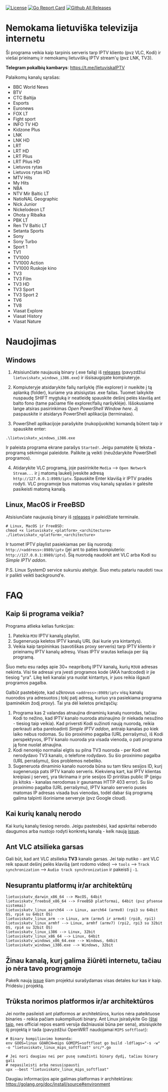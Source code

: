 [![License](https://img.shields.io/github/license/erkexzcx/lietuviska-tv)](LICENSE)
[![Go Report Card](https://goreportcard.com/badge/github.com/erkexzcx/lietuviska-tv)](https://goreportcard.com/report/github.com/erkexzcx/lietuviska-tv)
[![Github All Releases](https://img.shields.io/github/downloads/erkexzcx/lietuviska-tv/total.svg)](https://github.com/erkexzcx/lietuviska-tv/releases)

# Nemokama lietuviška televizija internetu

Ši programa veikia kaip tarpinis serveris tarp IPTV kliento (pvz VLC, Kodi) ir viešai prieinamų ir nemokamų lietuviškų IPTV stream'ų (pvz LNK, TV3).

**Telegram pokalbių kambarys**: https://t.me/lietuviskaIPTV

Palaikomų kanalų sąrašas:
* BBC World News
* BTV
* CTC Baltija
* Esports
* Euronews
* FOX LT
* Fight sport
* INFO TV HD
* Kidzone Plus
* LNK
* LNK HD
* LRT
* LRT HD
* LRT Plius
* LRT Plius HD
* Lietuvos rytas
* Lietuvos rytas HD
* MTV Hits
* My Hits
* NBA
* NTV Mir Baltic LT
* NatioNAL Geographic
* Nick Junior
* Nickelodeon LT
* Ohota y Ribalka
* PBK LT
* Ren TV Baltic LT
* Setanta Sports
* Sony
* Sony Turbo
* Sport 1
* TV1
* TV1000
* TV1000 Action
* TV1000 Ruskoje kino
* TV3
* TV3 Film
* TV3 HD
* TV3 Sport
* TV3 Sport 2
* TV6
* TV8
* Viasat Explore
* Viasat History
* Viasat Nature

# Naudojimas

## Windows

1. Atsisiunčiate naujausią binary (.exe failą) iš [releases](https://github.com/erkexzcx/lietuviska-tv/releases/latest) (pavyzdžiui `lietuviskatv_windows_i386.exe`) ir išsisaugojate kompiuteryje.

2. Kompiuteryje atsidarykite failų naršyklę (file explorer) ir nueikite į tą aplanką (folder), kuriame yra atsisiųstas .exe failas. Tuomet laikykite nuspaudę SHIFT mygtuką ir neatleidę spauskite dešinį pelės klavišą ant balto fono (tame pačiame file explorer/failų naršyklėje). Iššokusiame lange atsiras pasirinkimas *Open PowerShell Window here*. Jį paspauskite ir atsidarys PowerShell aplikacija (terminalas).

3. PowerShell aplikacijoje parašykite (nukopijuokite) komandą būtent taip ir spauskite enter:
```
.\lietuviskatv_windows_i386.exe
```
Ir paleista programa ekrane parašys `Started!`. Jeigu pamatėte šį teksta - programą sėkmingai paleidote. Palikite ją veikti (neuždarykite PowerShell programos).

4. Atidarykite VLC programą, joje pasirinkite `Media` --> `Open Network Stream...` ir į matomą laukelį įveskite adresą `http://127.0.0.1:8989/iptv`. Spauskite Enter klavišą ir IPTV pradės rodyti. VLC programoje bus matomas visų kanalų sąrašas ir galėsite pasikeisti matomą kanalą.

## Linux, MacOS ir FreeBSD

Atsisiunčiate naujausią binary iš [releases](https://github.com/erkexzcx/lietuviska-tv/releases/latest) ir paleidžiate terminale.

```
# Linux, MacOS ir FreeBSD:
chmod +x lietuviskatv_<platform>_<architecture>
./lietuviskatv_<platform>_<architecture>
```

Ir tuomet IPTV playlist pasiekiamas per šią nuorodą: `http://<address>:8989/iptv` (jei ant to paties kompiuterio: `http://127.0.0.1:8989/iptv`). Šią nuorodą naudokit ant VLC arba Kodi su *Simple IPTV addon*.

P.S. Linux SystemD service sukursiu ateityje. Šiuo metu patariu naudoti `tmux` ir palikti veikti background'e.





# FAQ

## Kaip ši programa veikia?

Programa atlieka kelias funkcijas:
1. Pateikia `M3U` IPTV kanalų playlist.
2. Sugeneruoja keletos IPTV kanalų URL (kai kurie yra kintantys).
3. Veikia kaip tarpininkas (savotiškas proxy serveris) tarp IPTV kliento ir prieinamų IPTV kanalų adresų. Visas IPTV srautas keliauja per šią programą.

Šiuo metu esu radęs apie 30+ neapribotų IPTV kanalų, kurių `M3U8` adresas nekinta. Visi tie adresai yra įvesti programos kode (AKA hardcoded) ir jie tiesiog "yra". Likę keli kanalai yra nuolat kintantys, ir juos reikia išgauti programos pagalba.

Galbūt pastebėjote, kad užkrovus `<address>:8989/iptv` visų kanalų nuorodos yra adresuotos į tokį patį adresą, kuriuo yra pasiekiama programa (paminėkim žodį *proxy*). Tai yra dėl keletos priežąsčių:
1. Programa kas 2 valandas atnaujina dinaminių kanalų nuorodas, tačiau Kodi to nežino, kad IPTV kanalo nuoroda atsinaujino (ir niekada nesužino - tiesiog taip veikia). Kad priversti Kodi sužinoti naują nuorodą, reikia perkrauti arba pareloadinti *Simple IPTV addon*, antraip kanalas po kiek laiko nebus rodomas. Su šio proxinimo pagalba (URL perrašymu), iš Kodi perspektyvos, IPTV kanalo nuoroda yra visada vienoda, o pati programa ją fone nuolat atnaujina.
2. Kodi nenorėjo normaliai elgtis su pilna TV3 nuoroda - per Kodi net nerodydavo TV3 kanalo, o telefone rodydavo. Su šio proxinimo pagalba (URL perrašymu), šios problemos nebeliko.
3. Sugeneruota dinaminio kanalo nuoroda būna su tam tikru sesijos ID, kurį sugeneruoja pats IPTV kanalo serveris. Kiekvieną kart, kai IPTV klientas kreipiasi į serverį, yra tikrinama ir prie sesijos ID pririštas public IP (jeigu jis kitoks - kanalas nerodomas ir gaunamas HTTP 403 error). Su šio proxinimo pagalba (URL perrašymu), IPTV kanalo serverio pusės matomas IP adresas visada bus vienodas, todėl dabar šią programą galima talpinti išoriniame serveryje (pvz Google cloud).

## Kai kurių kanalų nerodo

Kai kurių kanalų tiesiog nerodo. Jeigu pastesbėsi, kad apskritai neberodo daugumos arba nustojo rodyti konkretų kanalą - kelk naują [issue](https://github.com/erkexzcx/lietuviska-tv/issues).

## Ant VLC atsilieka garsas

Gali būt, kad ant VLC atsilieka **TV3** kanalo garsas. Jei taip nutiko - ant VLC reik spaust dešinį pelės klavišą (ant rodomo video) --> `tools` --> `Track synchronization` --> `Audio track synchronization` ir pakeisti į `-1`.

## Nesuprantu platformų ir/ar architektūrų

```
lietuviskatv_darwin_x86_64 --> MacOS, 64bit
lietuviskatv_freebsd_x86_64 --> FreeBSD platformai, 64bit (pvz pfsense sistemai)
lietuviskatv_linux_aarch64 --> Linux, aarch64 (armv8) (rpi3 su 64bit OS, rpi4 su 64bit OS)
lietuviskatv_linux_arm --> Linux, arm (armv5 ir armv6) (rpi0, rpi1)
lietuviskatv_linux_armhf --> Linux, armhf (armv7) (rpi2, rpi3 su 32bit OS, rpi4 su 32bit OS)
lietuviskatv_linux_i386 --> Linux, 32bit
lietuviskatv_linux_x86_64 --> Linux, 64bit
lietuviskatv_windows_x86_64.exe --> Windows, 64bit
lietuviskatv_windows_i386.exe --> Windows, 32bit
```

## Žinau kanalą, kurį galima žiūrėti internetu, tačiau jo nėra tavo programoje

Pakelk naują [issue](https://github.com/erkexzcx/lietuviska-tv/issues) šiam projektui surašydamas visas detales kur kas ir kaip. Pridėsiu į projektą.

## Trūksta norimos platformos ir/ar architektūros

Jei norite pasileisti ant platformos ar architektūros, kurios nėra pateiktuose binaries - reikia pačiam sukompiliuoti binary. Ant Linux įsirašykite Go ([štai taip](https://www.digitalocean.com/community/tutorials/how-to-install-go-on-debian-9), nes official repos esanti versija dažniausiai būna per sena), atsisiųskite šį projektą ir tada (pavyzdžiui OpenWRT naudojamai `MIPS` `softfloat`):
```
# Binary kompiliavimo komanda:
env GOOS=linux GOARCH=mips GOMIPS=softfloat go build -ldflags="-s -w" -o "lietuviskatv_linux_mips_softfloat" src/*.go

# Jei nori daugiau nei per pusę sumažinti binary dydį, tačiau binary gali
# nepasileisti arba nesusispausti
upx --best "lietuviskatv_linux_mips_softfloat" 
```
Daugiau informacijos apie galimas platformas ir architektūras: https://golang.org/doc/install/source#environment

